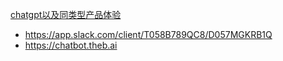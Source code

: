 [chatgpt以及同类型产品体验](https://github.com/cloudswave/blog/issues/31)

- https://app.slack.com/client/T058B789QC8/D057MGKRB1Q
- https://chatbot.theb.ai
